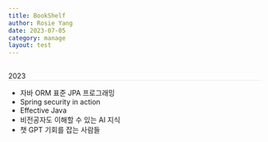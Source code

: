 ```yaml
---
title: BookShelf
author: Rosie Yang
date: 2023-07-05
category: manage
layout: test
---
```


<span class="date">2023</span>

+ 자바 ORM 표준 JPA 프로그래밍
+ Spring security in action
+ Effective Java
+ 비전공자도 이해할 수 있는 AI 지식
+ 챗 GPT 기회를 잡는 사람들

<style>
.date{
    display: block;
    margin-top: 30px;
    margin-bottom: 10px;
    border-bottom: 1px dotted lightgray;
}
</style>


